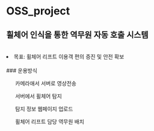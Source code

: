 # OSS_project

## 휠체어 인식을 통한 역무원 자동 호출 시스템
<br/>
<li> 목표: 휠체어 리프트 이용객 편의 증진 및 안전 확보 </li>

<br/>
### 운용방식
<ol>카메라애서 서버로 영상전송</ol>
<ol>서버에서 휠체어 탐지</ol>
<ol>탐지 정보 웹페이지 업로드</ol>
<ol>휠체어 리프트 담당 역무원 배치</ol>
